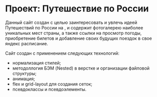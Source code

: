 # Проект: Путешествие по России

Данный сайт создан с целью заинтересовать и увлечь идеей Путешествий по России на , и содержит фотогалерею наиболее уникальных мест страны, а также ссылки на просмотр погоды,  приобретение билетов и добавление своих будущих поездок в свое яндекс расписание.

Сайт создан с применением следующих технологий:
- нормализация стилей;
- методоллогия БЭМ (Nested) в верстке и организации файловой структуры;
- анимация;
- flex и grid-layout для создания сеток;
- псевдоклассы и псевдоэлементы.